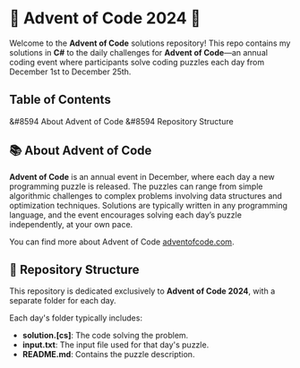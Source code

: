 # 🎄 Advent of Code 2024 🎄

Welcome to the **Advent of Code** solutions repository! This repo contains my solutions in **C#** to the daily challenges for **Advent of Code**—an annual coding event where participants solve coding puzzles each day from December 1st to December 25th.

## Table of Contents

&#8594 About Advent of Code
&#8594 Repository Structure

## 📚 About Advent of Code 

**Advent of Code** is an annual event in December, where each day a new programming puzzle is released. The puzzles can range from simple algorithmic challenges to complex problems involving data structures and optimization techniques. Solutions are typically written in any programming language, and the event encourages solving each day’s puzzle independently, at your own pace.

You can find more about Advent of Code [adventofcode.com](https://adventofcode.com/).

## 📂 Repository Structure 

This repository is dedicated exclusively to **Advent of Code 2024**, with a separate folder for each day.

Each day's folder typically includes:
- **solution.[cs]**: The code solving the problem.
- **input.txt**: The input file used for that day's puzzle.
- **README.md**: Contains the puzzle description.


